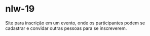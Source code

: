 # nlw-19
Site para inscrição em um evento, onde os participantes podem se cadastrar e convidar outras pessoas para se inscreverem.
